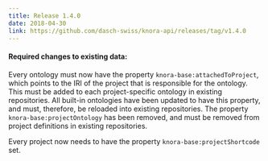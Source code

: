 ```yaml
---
title: Release 1.4.0
date: 2018-04-30
link: https://github.com/dasch-swiss/knora-api/releases/tag/v1.4.0
---
```

#### Required changes to existing data:
Every ontology must now have the property `knora-base:attachedToProject`, which points to the IRI of the project that is responsible for the ontology. This must be added to each project-specific ontology in existing repositories. All built-in ontologies have been updated to have this property, and must, therefore, be reloaded into existing repositories.
The property `knora-base:projectOntology` has been removed, and must be removed from project definitions in existing repositories.

Every project now needs to have the property `knora-base:projectShortcode` set.

<!--
#### New features:
- Added OpenAPI / Swagger API documentation route
- The Knora API server now checks the validity of ontologies on startup.
- The property `knora-base:projectShortcode` is now a required property (was optional).

#### Bugfixes:

- API v1 extended search was not properly handling multiple conditions
on list values
- Fix image orientation in SALSAH 1
-->